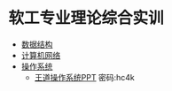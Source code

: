 # 软工专业理论综合实训
- [数据结构](./数据结构.md)
- [计算机网络](https://github.com/xftxyz2001/note-computer-network)
- [操作系统](./操作系统.md)
  - [王道操作系统PPT](https://txyz.lanzoue.com/iyWyY0znybaj) 密码:hc4k
